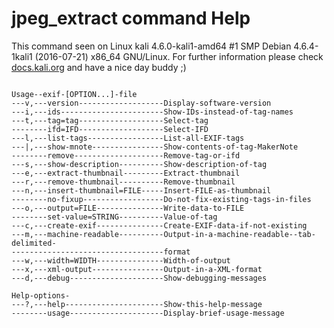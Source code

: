# jpeg_extract command Help
 
 This command seen on Linux kali 4.6.0-kali1-amd64 #1 SMP Debian 4.6.4-1kali1 (2016-07-21) x86_64 GNU/Linux. For further information please check [docs.kali.org](docs.kali.org) and have a nice day buddy ;) 

~~~

Usage--exif-[OPTION...]-file
---v,---version-------------------Display-software-version
---i,---ids-----------------------Show-IDs-instead-of-tag-names
---t,---tag=tag-------------------Select-tag
--------ifd=IFD-------------------Select-IFD
---l,---list-tags-----------------List-all-EXIF-tags
---|,---show-mnote----------------Show-contents-of-tag-MakerNote
--------remove--------------------Remove-tag-or-ifd
---s,---show-description----------Show-description-of-tag
---e,---extract-thumbnail---------Extract-thumbnail
---r,---remove-thumbnail----------Remove-thumbnail
---n,---insert-thumbnail=FILE-----Insert-FILE-as-thumbnail
--------no-fixup------------------Do-not-fix-existing-tags-in-files
---o,---output=FILE---------------Write-data-to-FILE
--------set-value=STRING----------Value-of-tag
---c,---create-exif---------------Create-EXIF-data-if-not-existing
---m,---machine-readable----------Output-in-a-machine-readable--tab-delimited-
----------------------------------format
---w,---width=WIDTH---------------Width-of-output
---x,---xml-output----------------Output-in-a-XML-format
---d,---debug---------------------Show-debugging-messages

Help-options-
---?,---help----------------------Show-this-help-message
--------usage---------------------Display-brief-usage-message

~~~
